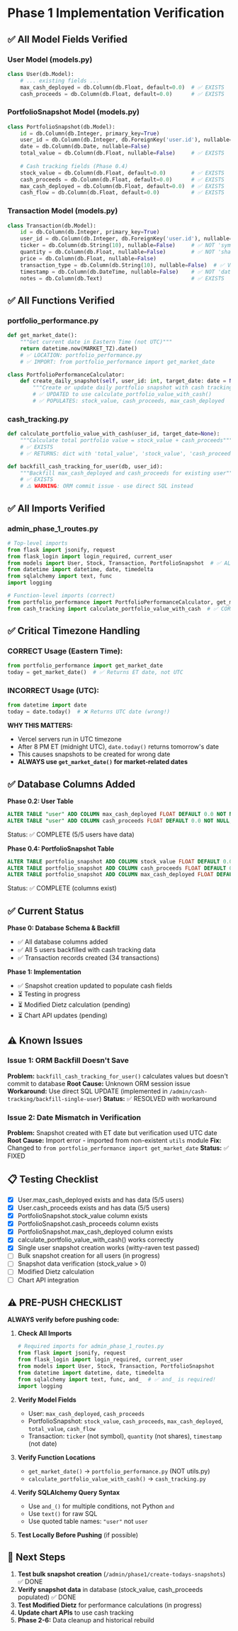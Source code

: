 # Phase 1 Implementation Verification

## ✅ All Model Fields Verified

### User Model (models.py)
```python
class User(db.Model):
    # ... existing fields ...
    max_cash_deployed = db.Column(db.Float, default=0.0)  # ✅ EXISTS
    cash_proceeds = db.Column(db.Float, default=0.0)      # ✅ EXISTS
```

### PortfolioSnapshot Model (models.py)
```python
class PortfolioSnapshot(db.Model):
    id = db.Column(db.Integer, primary_key=True)
    user_id = db.Column(db.Integer, db.ForeignKey('user.id'), nullable=False)
    date = db.Column(db.Date, nullable=False)
    total_value = db.Column(db.Float, nullable=False)     # ✅ EXISTS
    
    # Cash tracking fields (Phase 0.4)
    stock_value = db.Column(db.Float, default=0.0)        # ✅ EXISTS
    cash_proceeds = db.Column(db.Float, default=0.0)      # ✅ EXISTS
    max_cash_deployed = db.Column(db.Float, default=0.0)  # ✅ EXISTS
    cash_flow = db.Column(db.Float, default=0.0)          # ✅ EXISTS
```

### Transaction Model (models.py)
```python
class Transaction(db.Model):
    id = db.Column(db.Integer, primary_key=True)
    user_id = db.Column(db.Integer, db.ForeignKey('user.id'), nullable=False)
    ticker = db.Column(db.String(10), nullable=False)     # ✅ NOT 'symbol'
    quantity = db.Column(db.Float, nullable=False)        # ✅ NOT 'shares'
    price = db.Column(db.Float, nullable=False)
    transaction_type = db.Column(db.String(10), nullable=False)  # ✅ VARCHAR(10) - 'buy', 'sell', 'initial'
    timestamp = db.Column(db.DateTime, nullable=False)    # ✅ NOT 'date'
    notes = db.Column(db.Text)                            # ✅ EXISTS
```

## ✅ All Functions Verified

### portfolio_performance.py
```python
def get_market_date():
    """Get current date in Eastern Time (not UTC)"""
    return datetime.now(MARKET_TZ).date()
    # ✅ LOCATION: portfolio_performance.py
    # ✅ IMPORT: from portfolio_performance import get_market_date
```

```python
class PortfolioPerformanceCalculator:
    def create_daily_snapshot(self, user_id: int, target_date: date = None):
        """Create or update daily portfolio snapshot with cash tracking"""
        # ✅ UPDATED to use calculate_portfolio_value_with_cash()
        # ✅ POPULATES: stock_value, cash_proceeds, max_cash_deployed
```

### cash_tracking.py
```python
def calculate_portfolio_value_with_cash(user_id, target_date=None):
    """Calculate total portfolio value = stock_value + cash_proceeds"""
    # ✅ EXISTS
    # ✅ RETURNS: dict with 'total_value', 'stock_value', 'cash_proceeds'
```

```python
def backfill_cash_tracking_for_user(db, user_id):
    """Backfill max_cash_deployed and cash_proceeds for existing user"""
    # ✅ EXISTS
    # ⚠️ WARNING: ORM commit issue - use direct SQL instead
```

## ✅ All Imports Verified

### admin_phase_1_routes.py
```python
# Top-level imports
from flask import jsonify, request
from flask_login import login_required, current_user
from models import User, Stock, Transaction, PortfolioSnapshot  # ✅ ALL EXIST
from datetime import datetime, date, timedelta
from sqlalchemy import text, func
import logging

# Function-level imports (correct)
from portfolio_performance import PortfolioPerformanceCalculator, get_market_date  # ✅ CORRECT PATH
from cash_tracking import calculate_portfolio_value_with_cash  # ✅ CORRECT PATH
```

## ✅ Critical Timezone Handling

### CORRECT Usage (Eastern Time):
```python
from portfolio_performance import get_market_date
today = get_market_date()  # ✅ Returns ET date, not UTC
```

### INCORRECT Usage (UTC):
```python
from datetime import date
today = date.today()  # ❌ Returns UTC date (wrong!)
```

**WHY THIS MATTERS:**
- Vercel servers run in UTC timezone
- After 8 PM ET (midnight UTC), `date.today()` returns tomorrow's date
- This causes snapshots to be created for wrong date
- **ALWAYS use `get_market_date()` for market-related dates**

## ✅ Database Columns Added

**Phase 0.2: User Table**
```sql
ALTER TABLE "user" ADD COLUMN max_cash_deployed FLOAT DEFAULT 0.0 NOT NULL;
ALTER TABLE "user" ADD COLUMN cash_proceeds FLOAT DEFAULT 0.0 NOT NULL;
```
Status: ✅ COMPLETE (5/5 users have data)

**Phase 0.4: PortfolioSnapshot Table**
```sql
ALTER TABLE portfolio_snapshot ADD COLUMN stock_value FLOAT DEFAULT 0.0;
ALTER TABLE portfolio_snapshot ADD COLUMN cash_proceeds FLOAT DEFAULT 0.0;
ALTER TABLE portfolio_snapshot ADD COLUMN max_cash_deployed FLOAT DEFAULT 0.0;
```
Status: ✅ COMPLETE (columns exist)

## ✅ Current Status

**Phase 0: Database Schema & Backfill**
- ✅ All database columns added
- ✅ All 5 users backfilled with cash tracking data
- ✅ Transaction records created (34 transactions)

**Phase 1: Implementation**
- ✅ Snapshot creation updated to populate cash fields
- ⏳ Testing in progress
- ⏳ Modified Dietz calculation (pending)
- ⏳ Chart API updates (pending)

## ⚠️ Known Issues

### Issue 1: ORM Backfill Doesn't Save
**Problem:** `backfill_cash_tracking_for_user()` calculates values but doesn't commit to database
**Root Cause:** Unknown ORM session issue
**Workaround:** Use direct SQL UPDATE (implemented in `/admin/cash-tracking/backfill-single-user`)
**Status:** ✅ RESOLVED with workaround

### Issue 2: Date Mismatch in Verification
**Problem:** Snapshot created with ET date but verification used UTC date
**Root Cause:** Import error - imported from non-existent `utils` module
**Fix:** Changed to `from portfolio_performance import get_market_date`
**Status:** ✅ FIXED

## 📋 Testing Checklist

- [x] User.max_cash_deployed exists and has data (5/5 users)
- [x] User.cash_proceeds exists and has data (5/5 users)
- [x] PortfolioSnapshot.stock_value column exists
- [x] PortfolioSnapshot.cash_proceeds column exists
- [x] PortfolioSnapshot.max_cash_deployed column exists
- [x] calculate_portfolio_value_with_cash() works correctly
- [x] Single user snapshot creation works (witty-raven test passed)
- [ ] Bulk snapshot creation for all users (in progress)
- [ ] Snapshot data verification (stock_value > 0)
- [ ] Modified Dietz calculation
- [ ] Chart API integration

## ⚠️ PRE-PUSH CHECKLIST

**ALWAYS verify before pushing code:**

1. **Check All Imports**
   ```python
   # Required imports for admin_phase_1_routes.py
   from flask import jsonify, request
   from flask_login import login_required, current_user
   from models import User, Stock, Transaction, PortfolioSnapshot
   from datetime import datetime, date, timedelta
   from sqlalchemy import text, func, and_  # ✅ and_ is required!
   import logging
   ```

2. **Verify Model Fields**
   - User: `max_cash_deployed`, `cash_proceeds`
   - PortfolioSnapshot: `stock_value`, `cash_proceeds`, `max_cash_deployed`, `total_value`, `cash_flow`
   - Transaction: `ticker` (not symbol), `quantity` (not shares), `timestamp` (not date)

3. **Verify Function Locations**
   - `get_market_date()` → `portfolio_performance.py` (NOT utils.py)
   - `calculate_portfolio_value_with_cash()` → `cash_tracking.py`

4. **Verify SQLAlchemy Query Syntax**
   - Use `and_()` for multiple conditions, not Python `and`
   - Use `text()` for raw SQL
   - Use quoted table names: `"user"` not `user`

5. **Test Locally Before Pushing** (if possible)

## 🎯 Next Steps

1. **Test bulk snapshot creation** (`/admin/phase1/create-todays-snapshots`) ✅ DONE
2. **Verify snapshot data** in database (stock_value, cash_proceeds populated) ✅ DONE
3. **Test Modified Dietz** for performance calculations (in progress)
4. **Update chart APIs** to use cash tracking
5. **Phase 2-6:** Data cleanup and historical rebuild
